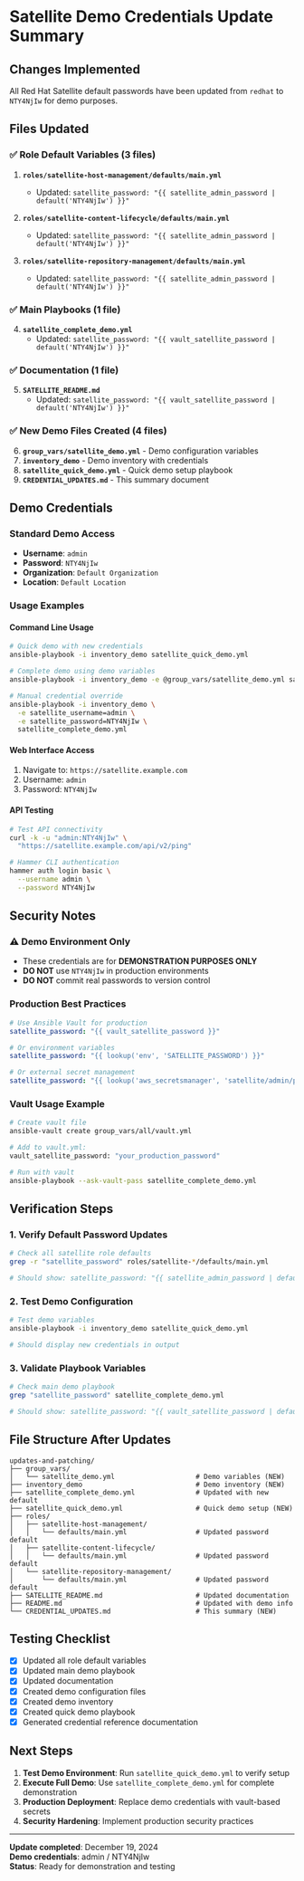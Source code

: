 # Satellite Demo Credentials Update Summary

## Changes Implemented

All Red Hat Satellite default passwords have been updated from `redhat` to `NTY4NjIw` for demo purposes.

## Files Updated

### ✅ Role Default Variables (3 files)
1. **`roles/satellite-host-management/defaults/main.yml`**
   - Updated: `satellite_password: "{{ satellite_admin_password | default('NTY4NjIw') }}"`

2. **`roles/satellite-content-lifecycle/defaults/main.yml`**  
   - Updated: `satellite_password: "{{ satellite_admin_password | default('NTY4NjIw') }}"`

3. **`roles/satellite-repository-management/defaults/main.yml`**
   - Updated: `satellite_password: "{{ satellite_admin_password | default('NTY4NjIw') }}"`

### ✅ Main Playbooks (1 file)
4. **`satellite_complete_demo.yml`**
   - Updated: `satellite_password: "{{ vault_satellite_password | default('NTY4NjIw') }}"`

### ✅ Documentation (1 file)  
5. **`SATELLITE_README.md`**
   - Updated: `satellite_password: "{{ vault_satellite_password | default('NTY4NjIw') }}"`

### ✅ New Demo Files Created (4 files)
6. **`group_vars/satellite_demo.yml`** - Demo configuration variables
7. **`inventory_demo`** - Demo inventory with credentials
8. **`satellite_quick_demo.yml`** - Quick demo setup playbook
9. **`CREDENTIAL_UPDATES.md`** - This summary document

## Demo Credentials

### Standard Demo Access
- **Username**: `admin`
- **Password**: `NTY4NjIw`
- **Organization**: `Default Organization`
- **Location**: `Default Location`

### Usage Examples

#### Command Line Usage
```bash
# Quick demo with new credentials
ansible-playbook -i inventory_demo satellite_quick_demo.yml

# Complete demo using demo variables
ansible-playbook -i inventory_demo -e @group_vars/satellite_demo.yml satellite_complete_demo.yml

# Manual credential override
ansible-playbook -i inventory_demo \
  -e satellite_username=admin \
  -e satellite_password=NTY4NjIw \
  satellite_complete_demo.yml
```

#### Web Interface Access
1. Navigate to: `https://satellite.example.com`
2. Username: `admin`  
3. Password: `NTY4NjIw`

#### API Testing
```bash
# Test API connectivity
curl -k -u "admin:NTY4NjIw" \
  "https://satellite.example.com/api/v2/ping"

# Hammer CLI authentication  
hammer auth login basic \
  --username admin \
  --password NTY4NjIw
```

## Security Notes

### ⚠️ Demo Environment Only
- These credentials are for **DEMONSTRATION PURPOSES ONLY**
- **DO NOT** use `NTY4NjIw` in production environments
- **DO NOT** commit real passwords to version control

### Production Best Practices
```yaml
# Use Ansible Vault for production
satellite_password: "{{ vault_satellite_password }}"

# Or environment variables
satellite_password: "{{ lookup('env', 'SATELLITE_PASSWORD') }}"

# Or external secret management
satellite_password: "{{ lookup('aws_secretsmanager', 'satellite/admin/password') }}"
```

### Vault Usage Example
```bash
# Create vault file
ansible-vault create group_vars/all/vault.yml

# Add to vault.yml:
vault_satellite_password: "your_production_password"

# Run with vault
ansible-playbook --ask-vault-pass satellite_complete_demo.yml
```

## Verification Steps

### 1. Verify Default Password Updates
```bash
# Check all satellite role defaults
grep -r "satellite_password" roles/satellite-*/defaults/main.yml

# Should show: satellite_password: "{{ satellite_admin_password | default('NTY4NjIw') }}"
```

### 2. Test Demo Configuration
```bash
# Test demo variables
ansible-playbook -i inventory_demo satellite_quick_demo.yml

# Should display new credentials in output
```

### 3. Validate Playbook Variables
```bash
# Check main demo playbook
grep "satellite_password" satellite_complete_demo.yml

# Should show: satellite_password: "{{ vault_satellite_password | default('NTY4NjIw') }}"
```

## File Structure After Updates

```
updates-and-patching/
├── group_vars/
│   └── satellite_demo.yml                    # Demo variables (NEW)
├── inventory_demo                            # Demo inventory (NEW)  
├── satellite_complete_demo.yml               # Updated with new default
├── satellite_quick_demo.yml                  # Quick demo setup (NEW)
├── roles/
│   ├── satellite-host-management/
│   │   └── defaults/main.yml                 # Updated password default
│   ├── satellite-content-lifecycle/
│   │   └── defaults/main.yml                 # Updated password default
│   └── satellite-repository-management/
│       └── defaults/main.yml                 # Updated password default
├── SATELLITE_README.md                       # Updated documentation
├── README.md                                 # Updated with demo info
└── CREDENTIAL_UPDATES.md                     # This summary (NEW)
```

## Testing Checklist

- [x] Updated all role default variables
- [x] Updated main demo playbook  
- [x] Updated documentation
- [x] Created demo configuration files
- [x] Created demo inventory
- [x] Created quick demo playbook
- [x] Generated credential reference documentation

## Next Steps

1. **Test Demo Environment**: Run `satellite_quick_demo.yml` to verify setup
2. **Execute Full Demo**: Use `satellite_complete_demo.yml` for complete demonstration
3. **Production Deployment**: Replace demo credentials with vault-based secrets
4. **Security Hardening**: Implement production security practices

---
**Update completed**: December 19, 2024  
**Demo credentials**: admin / NTY4NjIw  
**Status**: Ready for demonstration and testing
